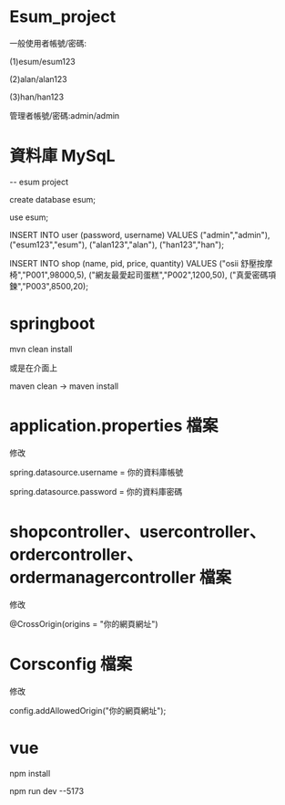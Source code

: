 # Esum_project

一般使用者帳號/密碼:

(1)esum/esum123

(2)alan/alan123

(3)han/han123

管理者帳號/密碼:admin/admin

# 資料庫 MySqL
-- esum project

create database esum;

use esum;

INSERT INTO user (password, username) VALUES
("admin","admin"),
("esum123","esum"),
("alan123","alan"),
("han123","han");

INSERT INTO shop (name, pid, price, quantity) VALUES
("osii 舒壓按摩椅","P001",98000,5),
("網友最愛起司蛋糕","P002",1200,50),
("真愛密碼項鍊","P003",8500,20);

# springboot 
mvn clean install

或是在介面上

maven clean -> maven install


# application.properties 檔案
修改

spring.datasource.username = 你的資料庫帳號

spring.datasource.password = 你的資料庫密碼

# shopcontroller、usercontroller、ordercontroller、ordermanagercontroller 檔案
修改

@CrossOrigin(origins = "你的網頁網址")

# Corsconfig 檔案

修改

config.addAllowedOrigin("你的網頁網址");

# vue
npm install

npm run dev --5173
